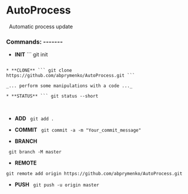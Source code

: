 # AutoProcess
 
Automatic process update
 
### Commands: -------

* **INIT** ``` git init
```

* **CLONE** ``` git clone https://github.com/abprymenko/AutoProcess.git ```
 
_... perform some manipulations with a code ..._
 
* **STATUS** ``` git status --short
```
 
* **ADD** ``` git add . ```
 
* **COMMIT** ``` git commit -a -m "Your_commit_message" ```

* **BRANCH**
```
 git branch -M master
```

* **REMOTE**
```
git remote add origin https://github.com/abprymenko/AutoProcess.git
```

* **PUSH** ``` git push -u origin master ```